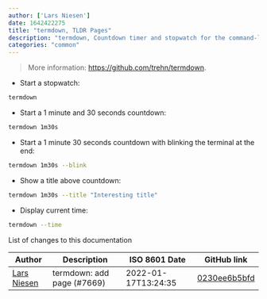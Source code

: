 ```yaml
---
author: ['Lars Niesen']
date: 1642422275
title: "termdown, TLDR Pages"
description: "termdown, Countdown timer and stopwatch for the command-line."
categories: "common"
---
```

> More information: <https://github.com/trehn/termdown>.

- Start a stopwatch:

```bash
termdown
```

- Start a 1 minute and 30 seconds countdown:

```bash
termdown 1m30s
```

- Start a 1 minute 30 seconds countdown with blinking the terminal at the end:

```bash
termdown 1m30s --blink
```

- Show a title above countdown:

```bash
termdown 1m30s --title "Interesting title"
```

- Display current time:

```bash
termdown --time
```
List of changes to this documentation


Author | Description | ISO 8601 Date | GitHub link
------|-----|-----|-----
[Lars Niesen](mailto:lars.niesen@gmx.de) | termdown: add page (#7669) | 2022-01-17T13:24:35 | [0230ee6b5bfd](https://github.com/tldr-pages/tldr/commit/0230ee6b5bfd88a175380ac78d092ac82097fd33)

